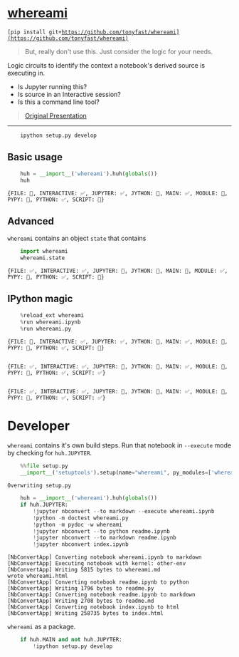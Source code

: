 
# [whereami](https://github.com/tonyfast/whereami)

<code>[pip install git+https://github.com/tonyfast/whereami](https://github.com/tonyfast/whereami)</code>

> But, really don't use this.  Just consider the logic for your needs.

Logic circuits to identify the context a notebook's derived source is executing in.

* Is Jupyter running this?
* Is source in an Interactive session?
* Is this a command line tool?


> [Original Presentation](http://nbviewer.jupyter.org/format/slides/github/tonyfast/whereami/blob/master/whereami.ipynb#/)

---

        ipython setup.py develop

## Basic usage


```python
    huh = __import__('whereami').huh(globals())
    huh
```




    
    {FILE: 🚫, INTERACTIVE: ✅, JUPYTER: ✅, JYTHON: 🚫, MAIN: ✅, MODULE: 🚫, PYPY: 🚫, PYTHON: ✅, SCRIPT: 🚫}



## Advanced

`whereami` contains an object `state` that contains


```python
    import whereami
    whereami.state
```




    
    {FILE: ✅, INTERACTIVE: ✅, JUPYTER: 🚫, JYTHON: 🚫, MAIN: 🚫, MODULE: ✅, PYPY: 🚫, PYTHON: ✅, SCRIPT: 🚫}



## IPython magic


```python
    %reload_ext whereami
    %run whereami.ipynb
    %run whereami.py
```

    
    {FILE: 🚫, INTERACTIVE: ✅, JUPYTER: ✅, JYTHON: 🚫, MAIN: ✅, MODULE: 🚫, PYPY: 🚫, PYTHON: ✅, SCRIPT: 🚫}
    
    
    {FILE: ✅, INTERACTIVE: ✅, JUPYTER: 🚫, JYTHON: 🚫, MAIN: ✅, MODULE: 🚫, PYPY: 🚫, PYTHON: ✅, SCRIPT: ✅}
    
    
    {FILE: ✅, INTERACTIVE: ✅, JUPYTER: 🚫, JYTHON: 🚫, MAIN: ✅, MODULE: 🚫, PYPY: 🚫, PYTHON: ✅, SCRIPT: ✅}
    


# Developer

`whereami` contains it's own build steps.  Run that notebook in `--execute` mode by checking for `huh.JUPYTER`.


```python
    %%file setup.py
    __import__('setuptools').setup(name="whereami", py_modules=['whereami'])        
```

    Overwriting setup.py



```python
    huh = __import__('whereami').huh(globals())
    if huh.JUPYTER:
        !jupyter nbconvert --to markdown --execute whereami.ipynb
        !python -m doctest whereami.py
        !python -m pydoc -w whereami
        !jupyter nbconvert --to python readme.ipynb
        !jupyter nbconvert --to markdown readme.ipynb
        !jupyter nbconvert index.ipynb
```

    [NbConvertApp] Converting notebook whereami.ipynb to markdown
    [NbConvertApp] Executing notebook with kernel: other-env
    [NbConvertApp] Writing 5815 bytes to whereami.md
    wrote whereami.html
    [NbConvertApp] Converting notebook readme.ipynb to python
    [NbConvertApp] Writing 1796 bytes to readme.py
    [NbConvertApp] Converting notebook readme.ipynb to markdown
    [NbConvertApp] Writing 2708 bytes to readme.md
    [NbConvertApp] Converting notebook index.ipynb to html
    [NbConvertApp] Writing 258735 bytes to index.html


`whereami` as a package.


```python
    if huh.MAIN and not huh.JUPYTER:
        !ipython setup.py develop
```

